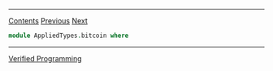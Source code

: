 ****
[Contents](contents.html)
[Previous](AppliedTypes.system_f.html)
[Next](AppliedTypes.verified_programming.html)

```agda
module AppliedTypes.bitcoin where
```

****
[Verified Programming](./AppliedTypes.verified_programming.html)
